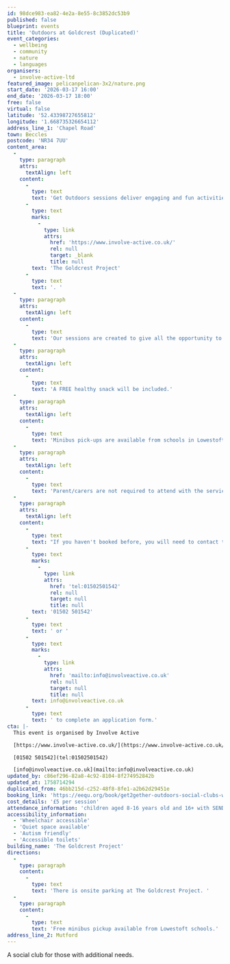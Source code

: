 ```yaml
---
id: 98dce983-ea82-4e2a-8e55-8c3852dc53b9
published: false
blueprint: events
title: 'Outdoors at Goldcrest (Duplicated)'
event_categories:
  - wellbeing
  - community
  - nature
  - languages
organisers:
  - involve-active-ltd
featured_image: pelicanpelican-3x2/nature.png
start_date: '2026-03-17 16:00'
end_date: '2026-03-17 18:00'
free: false
virtual: false
latitude: '52.43398727655812'
longitude: '1.668735326654112'
address_line_1: 'Chapel Road'
town: Beccles
postcode: 'NR34 7UU'
content_area:
  -
    type: paragraph
    attrs:
      textAlign: left
    content:
      -
        type: text
        text: 'Get Outdoors sessions deliver engaging and fun activities, such as outdoor games and arts and crafts, all whilst enjoying our amazing outdoor space at '
      -
        type: text
        marks:
          -
            type: link
            attrs:
              href: 'https://www.involve-active.co.uk/'
              rel: null
              target: _blank
              title: null
        text: 'The Goldcrest Project'
      -
        type: text
        text: '. '
  -
    type: paragraph
    attrs:
      textAlign: left
    content:
      -
        type: text
        text: 'Our sessions are created to give all the opportunity to grow and develop, while also nurturing their mental, emotional, and physical well-being.  Involve Active specializes in working with young people and adults with additional needs and will tailor our sessions to support your young person to achieve the best out of our sessions.'
  -
    type: paragraph
    attrs:
      textAlign: left
    content:
      -
        type: text
        text: 'A FREE healthy snack will be included.'
  -
    type: paragraph
    attrs:
      textAlign: left
    content:
      -
        type: text
        text: 'Minibus pick-ups are available from schools in Lowestoft only.  Please book a minibus pick up ticket and let us know which school to collect from.  Please note that parent/carers will need to collect from The Goldcrest Project, Chapel Road, Rushmere NR34 7UU at 6pm.'
  -
    type: paragraph
    attrs:
      textAlign: left
    content:
      -
        type: text
        text: 'Parent/carers are not required to attend with the service user, however we understand that for some this might be necessary to support the young person in transitioning to attend alone.  Please book a free carers ticket if you will need to attend with your young person.'
  -
    type: paragraph
    attrs:
      textAlign: left
    content:
      -
        type: text
        text: "If you haven't booked before, you will need to contact the office on "
      -
        type: text
        marks:
          -
            type: link
            attrs:
              href: 'tel:01502501542'
              rel: null
              target: null
              title: null
        text: '01502 501542'
      -
        type: text
        text: ' or '
      -
        type: text
        marks:
          -
            type: link
            attrs:
              href: 'mailto:info@involveactive.co.uk'
              rel: null
              target: null
              title: null
        text: info@involveactive.co.uk
      -
        type: text
        text: ' to complete an application form.'
cta: |-
  This event is organised by Involve Active

  [https://www.involve-active.co.uk/](https://www.involve-active.co.uk/) 

  [01502 501542](tel:01502501542)

  [info@involveactive.co.uk](mailto:info@involveactive.co.uk)
updated_by: c86ef296-82a8-4c92-8104-8f274952842b
updated_at: 1758714294
duplicated_from: 46bb215d-c252-48f8-8fe1-a2b62d29451e
booking_link: 'https://eequ.org/book/get2gether-outdoors-social-clubs-with-involve-active-ltd-7492'
cost_details: '£5 per session'
attendance_information: 'children aged 8-16 years old and 16+ with SEND'
accessibility_information:
  - 'Wheelchair accessible'
  - 'Quiet space available'
  - 'Autism friendly'
  - 'Accessible toilets'
building_name: 'The Goldcrest Project'
directions:
  -
    type: paragraph
    content:
      -
        type: text
        text: 'There is onsite parking at The Goldcrest Project. '
  -
    type: paragraph
    content:
      -
        type: text
        text: 'Free minibus pickup available from Lowestoft schools.'
address_line_2: Mutford
---
```

A social club for those with additional needs.